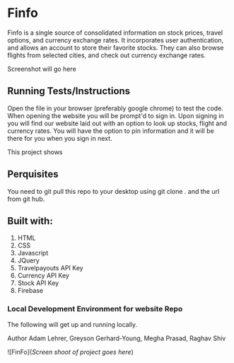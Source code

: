 # Finfo

Finfo is a single source of consolidated information on stock prices, travel options, and currency exchange rates. It incorporates user authentication, and allows an account to store their favorite stocks. They can also browse flights from selected cities, and check out currency exchange rates.

Screenshot will go here
![]()


## Running Tests/Instructions
Open the file in  your browser (preferably google chrome) to test the code. When opening the website you will be prompt'd to sign in. Upon signing in you will find our website laid out with an option to look up stocks, flight and currency rates.  You will have the option to pin information and it will be there for you when you sign in next. 

This project shows 

## Perquisites
You need to git pull this repo to your desktop using git clone . and the url from git hub. 



## Built with:
<ol>
<li> HTML 
<li> CSS 
<li> Javascript
<li> JQuery
<li> Travelpayouts API Key
<li> Currency API Key
<li> Stock API Key
<li> Firebase 
</ol>

### Local Development Environment for website Repo
The following will get up and running locally.

Author
Adam Lehrer, Greyson Gerhard-Young, Megha Prasad, Raghav Shiv


![FinFo](*Screen shoot of project goes here*)

